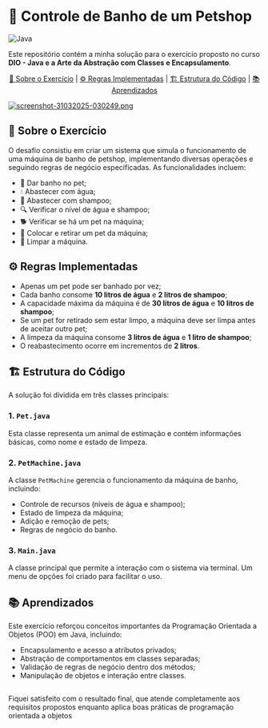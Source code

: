 # 🐶 Controle de Banho de um Petshop

![Java](https://img.shields.io/badge/Java-17%2B-blue)

Este repositório contém a minha solução para o exercício proposto no curso **DIO - Java e a Arte da Abstração com Classes e Encapsulamento**.

<!-- [📒 Sobre o Exercício](#📒-sobre-o-exercício) | [⚙️ Regras Implementadas](#️-regras-implementadas) | [🏗️ Estrutura do Código](#🏗️-estrutura-do-código) | [📚 Aprendizados](#📚-aprendizados) -->

<p align="center" dir="auto">
  <a href="#user-content--sobre-o-exercício">📒 Sobre o Exercício<a/> |
  <a href="#user-content-️-regras-implementadas">⚙️ Regras Implementadas<a/> |
  <a href="#user-content-️-estrutura-do-código">🏗️ Estrutura do Código</a> |
  <a href="#user-content--aprendizados">📚 Aprendizados</a>
</p>

[![screenshot-31032025-030249.png](https://i.postimg.cc/JzS96rpH/screenshot-31032025-030249.png)](https://postimg.cc/RWQsqB5v)

## 📒 Sobre o Exercício

O desafio consistiu em criar um sistema que simula o funcionamento de uma máquina de banho de petshop, implementando diversas operações e seguindo regras de negócio especificadas. As funcionalidades incluem:

- 🛁 Dar banho no pet;
- 💧 Abastecer com água;
- 🧴 Abastecer com shampoo;
- 🔍 Verificar o nível de água e shampoo;
- 🐕 Verificar se há um pet na máquina;
- 🔄 Colocar e retirar um pet da máquina;
- 🧼 Limpar a máquina.

## ⚙️ Regras Implementadas

- Apenas um pet pode ser banhado por vez;
- Cada banho consome **10 litros de água** e **2 litros de shampoo**;
- A capacidade máxima da máquina é de **30 litros de água** e **10 litros de shampoo**;
- Se um pet for retirado sem estar limpo, a máquina deve ser limpa antes de aceitar outro pet;
- A limpeza da máquina consome **3 litros de água** e **1 litro de shampoo**;
- O reabastecimento ocorre em incrementos de **2 litros**.

## 🏗️ Estrutura do Código

A solução foi dividida em três classes principais:

### 1. `Pet.java`

Esta classe representa um animal de estimação e contém informações básicas, como nome e estado de limpeza.

### 2. `PetMachine.java`

A classe `PetMachine` gerencia o funcionamento da máquina de banho, incluindo:

- Controle de recursos (níveis de água e shampoo);
- Estado de limpeza da máquina;
- Adição e remoção de pets;
- Regras de negócio do banho.

### 3. `Main.java`

A classe principal que permite a interação com o sistema via terminal. Um menu de opções foi criado para facilitar o uso.

## 📚 Aprendizados

Este exercício reforçou conceitos importantes da Programação Orientada a Objetos (POO) em Java, incluindo:

- Encapsulamento e acesso a atributos privados;
- Abstração de comportamentos em classes separadas;
- Validação de regras de negócio dentro dos métodos;
- Manipulação de objetos e interação entre classes.

##

Fiquei satisfeito com o resultado final, que atende completamente aos requisitos propostos enquanto aplica boas práticas de programação orientada a objetos
